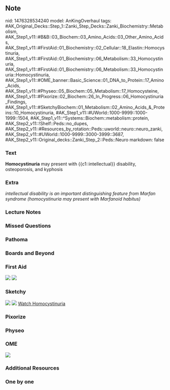 ## Note
nid: 1476328534240
model: AnKingOverhaul
tags: #AK_Original_Decks::Step_1::Zanki_Step_Decks::Zanki_Biochemistry::Metabolism, #AK_Step1_v11::#B&B::03_Biochem::03_Amino_Acids::03_Other_Amino_Acids, #AK_Step1_v11::#FirstAid::01_Biochemistry::02_Cellular::18_Elastin::Homocystinuria, #AK_Step1_v11::#FirstAid::01_Biochemistry::06_Metabolism::33_Homocystinuria, #AK_Step1_v11::#FirstAid::01_Biochemistry::06_Metabolism::33_Homocystinuria::Homocystinuria, #AK_Step1_v11::#OME_banner::Basic_Science::01_DNA_to_Protein::17_Amino_Acids, #AK_Step1_v11::#Physeo::05_Biochem::05_Metabolism::17_Homocysteine, #AK_Step1_v11::#Pixorize::02_Biochem::26_In_Progress::06_Homocystinuria_Findings, #AK_Step1_v11::#SketchyBiochem::01_Metabolism::02_Amino_Acids_&_Proteins::10_Homocystinuria, #AK_Step1_v11::#UWorld::1000-9999::1000-1999::1504, #AK_Step1_v11::^Systems::Biochem::metabolism::protein, #AK_Step2_v11::!Shelf::Peds::no_dupes, #AK_Step2_v11::#Resources_by_rotation::Peds::uworld::neuro::neuro_zanki, #AK_Step2_v11::#UWorld::1000-9999::3000-3999::3687, #AK_Step2_v11::Original_decks::Zanki_Step_2::Peds::Neuro
markdown: false

### Text
<div>
  <b>Homocystinuria</b> may present with {{c1::intellectual}}
  disability, osteoporosis, and kyphosis
</div>

### Extra
<i>intellectual disability is an important distinguishing feature
from Marfan syndrome (homocystinuria may present with Marfanoid
habitus)</i>

### Lecture Notes


### Missed Questions


### Pathoma


### Boards and Beyond


### First Aid
<img src="tmpigMZFV.png"> <img src="tmpdZjJcY.png">

### Sketchy
<img src="Screen%20Shot%202021-01-07%20at%2015.20.39.jpg">
<img src="Screen%20Shot%202021-01-07%20at%2015.20.53.jpg"> <a href=
"https://dashboard.sketchy.com/study/medical/courses/medical-biochemistry/units/medical-biochemistry-metabolism/videos/medical-biochemistry-metabolism-amino-acids-and-proteins-homocystinuria?utm_source=anki&utm_medium=partnership&utm_campaign=february_update&utm_content=medical">
Watch Homocystinuria</a>

### Pixorize


### Physeo


### OME
<div class="ome-widget">
  <a href=
  "https://onlinemeded.org/spa/dna-to-protein/amino-acids/acquire?ref=anki">
  <img src="_OME_AnkiFlashcards_Lesson_1.png"></a>
</div>

### Additional Resources


### One by one


